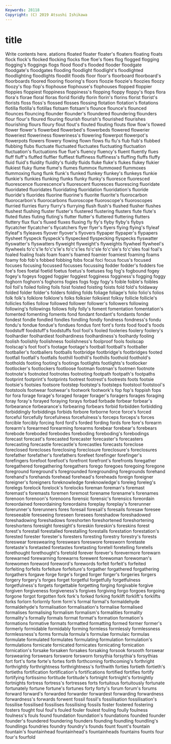 ```yaml
---
Keywords: 28118
Copyright: (C) 2019 Atsushi Ishikawa
---
```


# title

Write contents here.
atations floated floater floater's
floaters floating floats flock flock's flocked flocking flocks floe floe's
floes flog flogged flogging flogging's floggings flogs flood flood's flooded
flooder floodgate floodgate's floodgates flooding floodlight floodlight's floodlighted floodlighting floodlights
floodlit floods floor floor's floorboard floorboard's floorboards floored flooring flooring's
floors floozie floozie's floozies floozy floozy's flop flop's flophouse flophouse's
flophouses flopped floppier floppies floppiest floppiness floppiness's flopping floppy floppy's
flops flora flora's florae floral floras florid floridly florin florin's
florins florist florist's florists floss floss's flossed flosses flossing flotation
flotation's flotations flotilla flotilla's flotillas flotsam flotsam's flounce flounce's flounced
flounces flouncing flounder flounder's floundered floundering flounders flour flour's floured
flouring flourish flourish's flourished flourishes flourishing flours floury flout flout's
flouted flouting flouts flow flow's flowed flower flower's flowerbed flowerbed's
flowerbeds flowered flowerier floweriest floweriness floweriness's flowering flowerpot flowerpot's flowerpots
flowers flowery flowing flown flows flu flu's flub flub's flubbed
flubbing flubs fluctuate fluctuated fluctuates fluctuating fluctuation fluctuation's fluctuations flue
flue's fluency fluency's fluent fluently flues fluff fluff's fluffed fluffier
fluffiest fluffiness fluffiness's fluffing fluffs fluffy fluid fluid's fluidity fluidity's
fluidly fluids fluke fluke's flukes flukey flukier flukiest fluky flume
flume's flumes flummox flummoxed flummoxes flummoxing flung flunk flunk's flunked
flunkey flunkey's flunkeys flunkie flunkie's flunkies flunking flunks flunky flunky's
fluoresce fluoresced fluorescence fluorescence's fluorescent fluoresces fluorescing fluoridate fluoridated fluoridates
fluoridating fluoridation fluoridation's fluoride fluoride's fluorides fluorine fluorine's fluorite fluorite's
fluorocarbon fluorocarbon's fluorocarbons fluoroscope fluoroscope's fluoroscopes flurried flurries flurry flurry's
flurrying flush flush's flushed flusher flushes flushest flushing fluster fluster's
flustered flustering flusters flute flute's fluted flutes fluting fluting's flutter
flutter's fluttered fluttering flutters fluttery flux flux's fluxed fluxes fluxing
fly fly's flyby flyby's flybys flycatcher flycatcher's flycatchers flyer flyer's
flyers flying flying's flyleaf flyleaf's flyleaves flyover flyover's flyovers flypaper
flypaper's flypapers flysheet flyspeck flyspeck's flyspecked flyspecking flyspecks flyswatter flyswatter's
flyswatters flyweight flyweight's flyweights flywheel flywheel's flywheels fo'c's'le fo'c's'le's fo'c's'les
fo'c'sle fo'c'sle's fo'c'sles foal foal's foaled foaling foals foam foam's
foamed foamier foamiest foaming foams foamy fob fob's fobbed fobbing
fobs focal foci focus focus's focused focuses focusing focussed focusses
focussing fodder fodder's fodders foe foe's foes foetal foetid foetus
foetus's foetuses fog fog's fogbound fogey fogey's fogeys fogged foggier
foggiest fogginess fogginess's fogging foggy foghorn foghorn's foghorns fogies fogs
fogy fogy's foible foible's foibles foil foil's foiled foiling foils
foist foisted foisting foists fold fold's foldaway folded folder folder's
folders folding folds foliage foliage's folio folio's folios folk folk's
folklore folklore's folks folksier folksiest folksy follicle follicle's follicles follies
follow followed follower follower's followers following following's followings follows folly
folly's foment fomentation fomentation's fomented fomenting foments fond fondant fondant's
fondants fonder fondest fondle fondled fondles fondling fondly fondness fondness's
fondu fondu's fondue fondue's fondues fondus font font's fonts food
food's foods foodstuff foodstuff's foodstuffs fool fool's fooled fooleries foolery
foolery's foolhardier foolhardiest foolhardiness foolhardiness's foolhardy fooling foolish foolishly foolishness
foolishness's foolproof fools foolscap foolscap's foot foot's footage footage's football
football's footballer footballer's footballers footballs footbridge footbridge's footbridges footed footfall
footfall's footfalls foothill foothill's foothills foothold foothold's footholds footing footing's
footings footlights footlights's footlocker footlocker's footlockers footloose footman footman's footmen
footnote footnote's footnoted footnotes footnoting footpath footpath's footpaths footprint footprint's
footprints footrest footrest's footrests foots footsie footsie's footsies footsore footstep
footstep's footsteps footstool footstool's footstools footwear footwear's footwork footwork's fop
fop's foppish fops for fora forage forage's foraged forager forager's
foragers forages foraging foray foray's forayed foraying forays forbad forbade
forbear forbear's forbearance forbearance's forbearing forbears forbid forbidden forbidding forbiddingly
forbiddings forbids forbore forborne force force's forced forceful forcefully forcefulness
forcefulness's forceps forceps's forces forcible forcibly forcing ford ford's forded
fording fords fore fore's forearm forearm's forearmed forearming forearms forebear
forebear's forebears forebode foreboded forebodes foreboding foreboding's forebodings forecast forecast's
forecasted forecaster forecaster's forecasters forecasting forecastle forecastle's forecastles forecasts foreclose
foreclosed forecloses foreclosing foreclosure foreclosure's foreclosures forefather forefather's forefathers forefeet
forefinger forefinger's forefingers forefoot forefoot's forefront forefront's forefronts foregather foregathered
foregathering foregathers forego foregoes foregoing foregone foreground foreground's foregrounded foregrounding
foregrounds forehand forehand's forehands forehead forehead's foreheads foreign foreigner foreigner's
foreigners foreknowledge foreknowledge's foreleg foreleg's forelegs forelock forelock's forelocks foreman
foreman's foremast foremast's foremasts foremen foremost forename forename's forenames forenoon
forenoon's forenoons forensic forensic's forensics foreordain foreordained foreordaining foreordains foreplay
foreplay's forerunner forerunner's forerunners fores foresail foresail's foresails foresaw foresee
foreseeable foreseeing foreseen foresees foreshadow foreshadowed foreshadowing foreshadows foreshorten foreshortened
foreshortening foreshortens foresight foresight's foreskin foreskin's foreskins forest forest's forestall
forestalled forestalling forestalls forestation forestation's forested forester forester's foresters foresting
forestry forestry's forests foreswear foreswearing foreswears foreswore foresworn foretaste foretaste's
foretasted foretastes foretasting foretell foretelling foretells forethought forethought's foretold forever
forever's forevermore forewarn forewarned forewarning forewarns forewent forewoman forewoman's forewomen
foreword foreword's forewords forfeit forfeit's forfeited forfeiting forfeits forfeiture forfeiture's
forgather forgathered forgathering forgathers forgave forge forge's forged forger forger's
forgeries forgers forgery forgery's forges forget forgetful forgetfully forgetfulness forgetfulness's
forgets forgettable forgetting forging forgivable forgive forgiven forgiveness forgiveness's forgives
forgiving forgo forgoes forgoing forgone forgot forgotten fork fork's forked
forking forklift forklift's forklifts forks forlorn forlornly form form's formal
formal's formaldehyde formaldehyde's formalisation formalisation's formalise formalised formalises formalising formalism
formalism's formalities formality formality's formally formals format format's formation formation's
formations formative formats formatted formatting formed former former's formerly formidable
formidably forming formless formlessly formlessness formlessness's forms formula formula's formulae
formulaic formulas formulate formulated formulates formulating formulation formulation's formulations fornicate
fornicated fornicates fornicating fornication fornication's forsake forsaken forsakes forsaking forsook
forsooth forswear forswearing forswears forswore forsworn forsythia forsythia's forsythias fort
fort's forte forte's fortes forth forthcoming forthcoming's forthright forthrightly forthrightness
forthrightness's forthwith forties fortieth fortieth's fortieths fortification fortification's fortifications fortified
fortifies fortify fortifying fortissimo fortitude fortitude's fortnight fortnight's fortnightly fortnights
fortress fortress's fortresses forts fortuitous fortuitously fortunate fortunately fortune fortune's
fortunes forty forty's forum forum's forums forward forward's forwarded forwarder
forwardest forwarding forwardness forwardness's forwards forwent fossil fossil's fossilisation fossilisation's
fossilise fossilised fossilises fossilising fossils foster fostered fostering fosters fought
foul foul's fouled fouler foulest fouling foully foulness foulness's fouls
found foundation foundation's foundations founded founder founder's foundered foundering founders
founding foundling foundling's foundlings foundries foundry foundry's founds fount fount's
fountain fountain's fountainhead fountainhead's fountainheads fountains founts four four's fourfold
